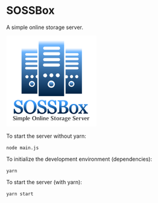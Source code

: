 # SOSSBox
A simple online storage server.

<img src="logo0.png" alt="SOSSBox Server Logo" style="zoom:75%;" />

To start the server without yarn:
```
node main.js
```

To initialize the development environment (dependencies):
```
yarn
```
To start the server (with yarn):
```
yarn start
```
